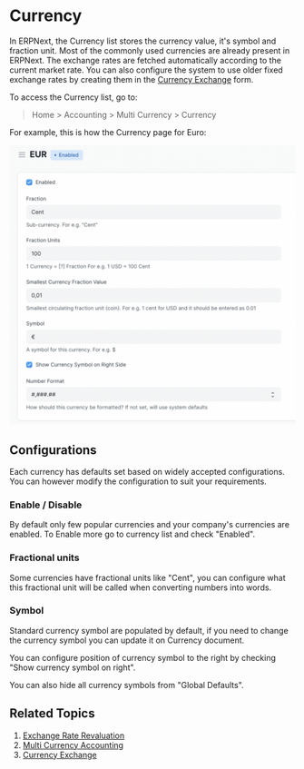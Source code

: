 
# Currency


In ERPNext, the Currency list stores the currency value, it's symbol and fraction unit. Most of the commonly used currencies are already present in ERPNext. The exchange rates are fetched automatically according to the current market rate. You can also configure the system to use older fixed exchange rates by creating them in the [Currency Exchange](/docs/v13/user/manual/en/accounts/currency-exchange) form.


To access the Currency list, go to:



> 
> Home > Accounting > Multi Currency > Currency
> 
> 
> 


For example, this is how the Currency page for Euro:


![EUR currency](/files/eur_new.png)


## Configurations


Each currency has defaults set based on widely accepted configurations. You can however modify the configuration to suit your requirements. 


### Enable / Disable


By default only few popular currencies and your company's currencies are enabled. To Enable more go to currency list and check "Enabled".


### Fractional units


Some currencies have fractional units like "Cent", you can configure what this fractional unit will be called when converting numbers into words. 


### Symbol


Standard currency symbol are populated by default, if you need to change the currency symbol you can update it on Currency document. 


You can configure position of currency symbol to the right by checking "Show currency symbol on right".


You can also hide all currency symbols from "Global Defaults".


## Related Topics


1. [Exchange Rate Revaluation](/docs/v13/user/manual/en/accounts/exchange-rate-revaluation)
2. [Multi Currency Accounting](/docs/v13/user/manual/en/accounts/multi-currency-accounting)
3. [Currency Exchange](/docs/v13/user/manual/en/accounts/currency-exchange)



